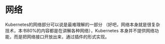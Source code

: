 # 网络

Kubernetes的网络部分可以说是最难理解的一部分 （好吧，网络本身就是很复杂技术，本书80%的内容都是在讲解各种网络），Kubernetes 本身并不提供网络功能，而是把网络接口开放出来，通过插件的形式实现。
